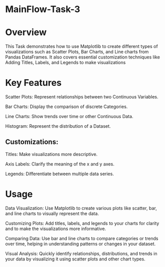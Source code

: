 # MainFlow-Task-3

# Overview

  This Task demonstrates how to use Matplotlib to create different types of visualizations such as Scatter Plots, Bar Charts, and Line charts from Pandas DataFrames. It also covers essential customization techniques like Adding Titles, Labels, and Legends to make visualizations 

# Key Features

  Scatter Plots: Represent relationships between two Continuous Variables.
  
  Bar Charts: Display the comparison of discrete Categories.
  
  Line Charts: Show trends over time or other Continuous Data.

  Histogram: Represent the distribution of a Dataset.
  
  ## Customizations:
    
  Titles: Make visualizations more descriptive.
      
  Axis Labels: Clarify the meaning of the x and y axes.
      
  Legends: Differentiate between multiple data series.
      
      
# Usage

Data Visualization: Use Matplotlib to create various plots like scatter, bar, and line charts to visually represent the data.

Customizing Plots: Add titles, labels, and legends to your charts for clarity and to make the visualizations more informative.

Comparing Data: Use bar and line charts to compare categories or trends over time, helping in understanding patterns or changes in your dataset.

Visual Analysis: Quickly identify relationships, distributions, and trends in your data by visualizing it using scatter plots and other chart types.
